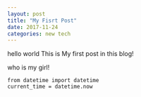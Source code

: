 ```yaml
---
layout: post 
title: "My Fisrt Post"
date: 2017-11-24
categories: new tech
---
```

hello world
This is My first post in this blog!

who is my girl!
```
from datetime import datetime
current_time = datetime.now
```
